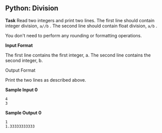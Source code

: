 ## Python: Division
**Task** 
Read two integers and print two lines. The first line should contain integer division, `a//b` . The second line should contain float division,  `a/b` .

You don't need to perform any rounding or formatting operations.

**Input Format**

The first line contains the first integer, a. The second line contains the second integer, b.

Output Format

Print the two lines as described above.

**Sample Input 0**

```
4
3
```
**Sample Output 0**

```
1
1.33333333333
```
